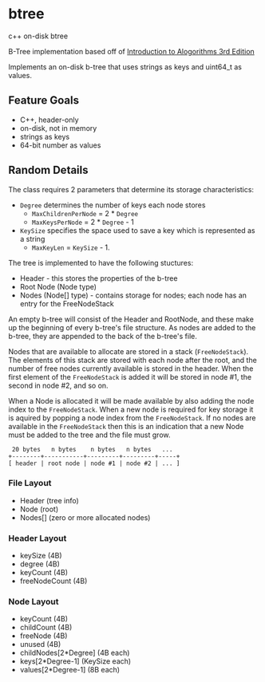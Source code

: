 # btree

c++ on-disk btree

B-Tree implementation based off of [Introduction to Alogorithms 3rd Edition](https://edutechlearners.com/download/Introduction_to_algorithms-3rd%20Edition.pdf)

Implements an on-disk b-tree that uses strings as keys and uint64_t as values.

## Feature Goals

* C++, header-only 
* on-disk, not in memory
* strings as keys
* 64-bit number as values

## Random Details

The class requires 2 parameters that determine its storage characteristics:

* `Degree` determines the number of keys each node stores
    * `MaxChildrenPerNode` = 2 * `Degree`
    * `MaxKeysPerNode` = 2 * `Degree` - 1
* `KeySize` specifies the space used to save a key which is represented as a string
    * `MaxKeyLen` = `KeySize` - 1.

The tree is implemented to have the following stuctures:

* Header - this stores the properties of the b-tree
* Root Node (Node type)
* Nodes (Node[] type) - contains storage for nodes; each node has an entry for the FreeNodeStack

An empty b-tree will consist of the Header and RootNode, and these make up the beginning 
of every b-tree's file structure.  As nodes are added to the b-tree, they are appended to 
the back of the b-tree's file.

Nodes that are available to allocate are stored in a stack (`FreeNodeStack`).  The elements of this stack are stored with each node after the root, and the number of free nodes currently available is stored in the header.  When the first element of the `FreeNodeStack` is added it will be stored in node #1, the second in node #2, and so on.

When a Node is allocated it will be made available by also adding the node index to the `FreeNodeStack`.  When a new node is required for key storage it is aquired by popping a node index from the `FreeNodeStack`.  If no nodes are available in the `FreeNodeStack` then this is an indication that a new Node must be added to the tree and the file must grow.

```
 20 bytes   n bytes    n bytes   n bytes   ...
+--------+-----------+---------+---------+-----+
[ header | root node | node #1 | node #2 | ... ]
```

### File Layout
* Header (tree info)
* Node (root)
* Nodes[] (zero or more allocated nodes)

### Header Layout
* keySize (4B)
* degree (4B)
* keyCount (4B)
* freeNodeCount (4B)

### Node Layout
* keyCount (4B)
* childCount (4B)
* freeNode (4B)
* unused (4B)
* childNodes[2*Degree] (4B each)
* keys[2*Degree-1] (KeySize each)
* values[2*Degree-1] (8B each)

